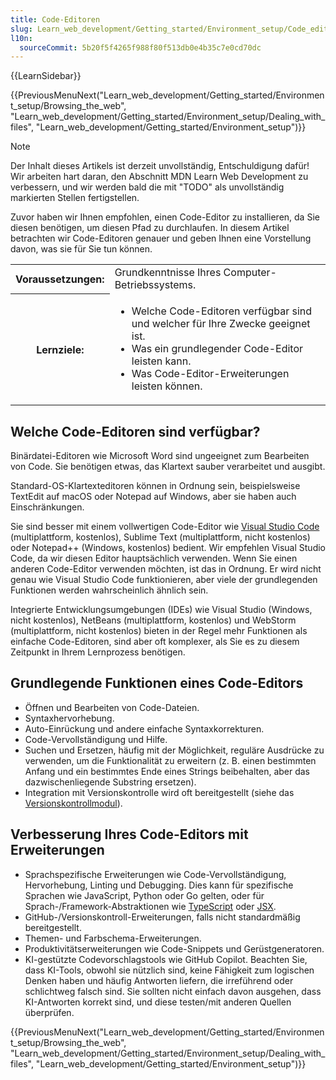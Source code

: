 ```yaml
---
title: Code-Editoren
slug: Learn_web_development/Getting_started/Environment_setup/Code_editors
l10n:
  sourceCommit: 5b20f5f4265f988f80f513db0e4b35c7e0cd70dc
---
```


{{LearnSidebar}}

{{PreviousMenuNext("Learn_web_development/Getting_started/Environment_setup/Browsing_the_web", "Learn_web_development/Getting_started/Environment_setup/Dealing_with_files", "Learn_web_development/Getting_started/Environment_setup")}}

> [!NOTE]
> Der Inhalt dieses Artikels ist derzeit unvollständig, Entschuldigung dafür! Wir arbeiten hart daran, den Abschnitt MDN Learn Web Development zu verbessern, und wir werden bald die mit "TODO" als unvollständig markierten Stellen fertigstellen.

Zuvor haben wir Ihnen empfohlen, einen Code-Editor zu installieren, da Sie diesen benötigen, um diesen Pfad zu durchlaufen. In diesem Artikel betrachten wir Code-Editoren genauer und geben Ihnen eine Vorstellung davon, was sie für Sie tun können.

<table>
  <tbody>
    <tr>
      <th scope="row">Voraussetzungen:</th>
      <td>
        Grundkenntnisse Ihres Computer-Betriebssystems.
      </td>
    </tr>
    <tr>
      <th scope="row">Lernziele:</th>
      <td>
        <ul>
          <li>Welche Code-Editoren verfügbar sind und welcher für Ihre Zwecke geeignet ist.</li>
          <li>Was ein grundlegender Code-Editor leisten kann.</li>
          <li>Was Code-Editor-Erweiterungen leisten können.</li>
        </ul>
      </td>
    </tr>
  </tbody>
</table>

## Welche Code-Editoren sind verfügbar?

Binärdatei-Editoren wie Microsoft Word sind ungeeignet zum Bearbeiten von Code. Sie benötigen etwas, das Klartext sauber verarbeitet und ausgibt.

Standard-OS-Klartexteditoren können in Ordnung sein, beispielsweise TextEdit auf macOS oder Notepad auf Windows, aber sie haben auch Einschränkungen.

Sie sind besser mit einem vollwertigen Code-Editor wie [Visual Studio Code](https://code.visualstudio.com/) (multiplattform, kostenlos), Sublime Text (multiplattform, nicht kostenlos) oder Notepad++ (Windows, kostenlos) bedient. Wir empfehlen Visual Studio Code, da wir diesen Editor hauptsächlich verwenden. Wenn Sie einen anderen Code-Editor verwenden möchten, ist das in Ordnung. Er wird nicht genau wie Visual Studio Code funktionieren, aber viele der grundlegenden Funktionen werden wahrscheinlich ähnlich sein.

Integrierte Entwicklungsumgebungen (IDEs) wie Visual Studio (Windows, nicht kostenlos), NetBeans (multiplattform, kostenlos) und WebStorm (multiplattform, nicht kostenlos) bieten in der Regel mehr Funktionen als einfache Code-Editoren, sind aber oft komplexer, als Sie es zu diesem Zeitpunkt in Ihrem Lernprozess benötigen.

## Grundlegende Funktionen eines Code-Editors

- Öffnen und Bearbeiten von Code-Dateien.
- Syntaxhervorhebung.
- Auto-Einrückung und andere einfache Syntaxkorrekturen.
- Code-Vervollständigung und Hilfe.
- Suchen und Ersetzen, häufig mit der Möglichkeit, reguläre Ausdrücke zu verwenden, um die Funktionalität zu erweitern (z. B. einen bestimmten Anfang und ein bestimmtes Ende eines Strings beibehalten, aber das dazwischenliegende Substring ersetzen).
- Integration mit Versionskontrolle wird oft bereitgestellt (siehe das [Versionskontrollmodul](/de/docs/Learn_web_development/Core/Version_control)).

## Verbesserung Ihres Code-Editors mit Erweiterungen

- Sprachspezifische Erweiterungen wie Code-Vervollständigung, Hervorhebung, Linting und Debugging. Dies kann für spezifische Sprachen wie JavaScript, Python oder Go gelten, oder für Sprach-/Framework-Abstraktionen wie [TypeScript](https://www.typescriptlang.org/) oder [JSX](https://react.dev/learn/writing-markup-with-jsx).
- GitHub-/Versionskontroll-Erweiterungen, falls nicht standardmäßig bereitgestellt.
- Themen- und Farbschema-Erweiterungen.
- Produktivitätserweiterungen wie Code-Snippets und Gerüstgeneratoren.
- KI-gestützte Codevorschlagstools wie GitHub Copilot. Beachten Sie, dass KI-Tools, obwohl sie nützlich sind, keine Fähigkeit zum logischen Denken haben und häufig Antworten liefern, die irreführend oder schlichtweg falsch sind. Sie sollten nicht einfach davon ausgehen, dass KI-Antworten korrekt sind, und diese testen/mit anderen Quellen überprüfen.

{{PreviousMenuNext("Learn_web_development/Getting_started/Environment_setup/Browsing_the_web", "Learn_web_development/Getting_started/Environment_setup/Dealing_with_files", "Learn_web_development/Getting_started/Environment_setup")}}
